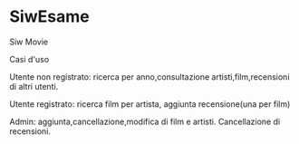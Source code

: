 # SiwEsame

Siw Movie

Casi d'uso

Utente non registrato: ricerca per anno,consultazione artisti,film,recensioni di altri utenti.

Utente registrato: ricerca film per artista, aggiunta recensione(una per film)

Admin: aggiunta,cancellazione,modifica di film e artisti. Cancellazione di recensioni.
